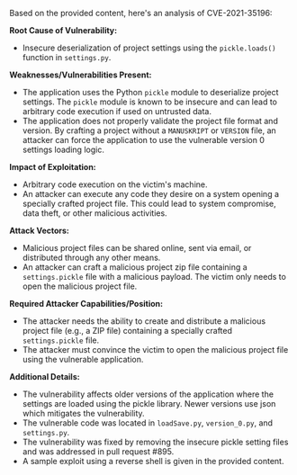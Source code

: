 Based on the provided content, here's an analysis of CVE-2021-35196:

**Root Cause of Vulnerability:**

*   Insecure deserialization of project settings using the `pickle.loads()` function in `settings.py`.

**Weaknesses/Vulnerabilities Present:**

*   The application uses the Python `pickle` module to deserialize project settings. The `pickle` module is known to be insecure and can lead to arbitrary code execution if used on untrusted data.
*   The application does not properly validate the project file format and version. By crafting a project without a `MANUSKRIPT` or `VERSION` file, an attacker can force the application to use the vulnerable version 0 settings loading logic.

**Impact of Exploitation:**

*   Arbitrary code execution on the victim's machine.
*   An attacker can execute any code they desire on a system opening a specially crafted project file. This could lead to system compromise, data theft, or other malicious activities.

**Attack Vectors:**

*   Malicious project files can be shared online, sent via email, or distributed through any other means.
*   An attacker can craft a malicious project zip file containing a `settings.pickle` file with a malicious payload. The victim only needs to open the malicious project file.

**Required Attacker Capabilities/Position:**

*   The attacker needs the ability to create and distribute a malicious project file (e.g., a ZIP file) containing a specially crafted `settings.pickle` file.
*   The attacker must convince the victim to open the malicious project file using the vulnerable application.

**Additional Details:**

*   The vulnerability affects older versions of the application where the settings are loaded using the pickle library. Newer versions use json which mitigates the vulnerability.
*   The vulnerable code was located in `loadSave.py`, `version_0.py`, and `settings.py`.
*   The vulnerability was fixed by removing the insecure pickle setting files and was addressed in pull request #895.
*   A sample exploit using a reverse shell is given in the provided content.